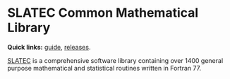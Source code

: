 SLATEC Common Mathematical Library
==================================

**Quick links:** [guide][gde], [releases][rel].

[SLATEC][slt] is a comprehensive software library containing over 1400 general
purpose mathematical and statistical routines written in Fortran 77.

[gde]: https://raw.githubusercontent.com/Rufflewind/slatec/master/guide
[rel]: https://github.com/Rufflewind/slatec/releases
[slt]: http://netlib.org/slatec
